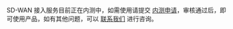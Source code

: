 SD-WAN 接入服务目前正在内测中，如需使用请提交 [内测申请](https://cloud.tencent.com/apply/p/v70vi3xrgr)，审核通过后，即可使用产品，如有其他问题，可以 [联系我们](https://cloud.tencent.com/act/event/connect-service) 进行咨询。

